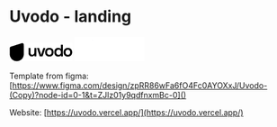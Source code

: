 # Uvodo - landing

![](./src/assets/logo-dark.png)
![](./src/assets/logo-light.png)

Template from figma: [https://www.figma.com/design/zpRR86wFa6fO4Fc0AYOXxJ/Uvodo-(Copy)?node-id=0-1&t=ZJlz01y9qdfnxmBc-0]()

Website: [https://uvodo.vercel.app/](https://uvodo.vercel.app/)
